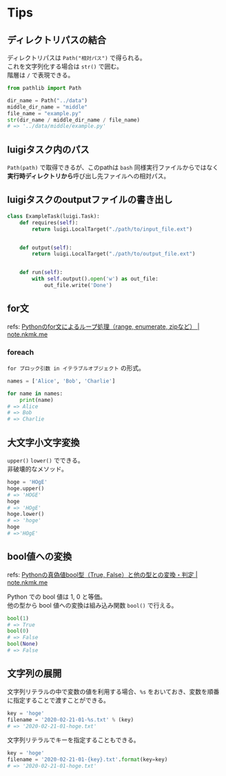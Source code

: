 # Tips

## ディレクトリパスの結合

ディレクトリパスは `Path("相対パス")` で得られる。  
これを文字列化する場合は `str()` で囲む。  
階層は `/` で表現できる。

```python
from pathlib import Path

dir_name = Path("../data")
middle_dir_name = "middle"
file_name = "example.py"
str(dir_name / middle_dir_name / file_name)
# => '../data/middle/example.py'
```

## luigiタスク内のパス

`Path(path)` で取得できるが、このpathは `bash` 同様実行ファイルからではなく**実行時ディレクトリから**呼び出し先ファイルへの相対パス。

## luigiタスクのoutputファイルの書き出し

```python
class ExampleTask(luigi.Task):
    def requires(self):
        return luigi.LocalTarget("./path/to/input_file.ext")


    def output(self):
        return luigi.LocalTarget("./path/to/output_file.ext")


    def run(self):
        with self.output().open('w') as out_file:
            out_file.write('Done')
```

## for文

refs: [Pythonのfor文によるループ処理（range, enumerate, zipなど） | note.nkmk.me](https://note.nkmk.me/python-for-usage/)

### foreach

`for ブロック引数 in イテラブルオブジェクト` の形式。

```python
names = ['Alice', 'Bob', 'Charlie']

for name in names:
    print(name)
# => Alice
# => Bob
# => Charlie
```

## 大文字小文字変換

`upper()` `lower()` でできる。  
非破壊的なメソッド。

```python
hoge = 'HOgE'
hoge.upper()
# => 'HOGE'
hoge
# => 'HOgE'
hoge.lower()
# => 'hoge'
hoge
# =>'HOgE'
```

## bool値への変換

refs: [Pythonの真偽値bool型（True, False）と他の型との変換・判定 | note.nkmk.me](https://note.nkmk.me/python-bool-true-false-usage/)

Python での bool 値は 1, 0 と等価。  
他の型から bool 値への変換は組み込み関数 `bool()` で行える。  

```python
bool(1)
# => True
bool(0)
# => False
bool(None)
# => False
```

## 文字列の展開

文字列リテラルの中で変数の値を利用する場合、`%s` をおいておき、変数を順番に指定することで渡すことができる。

```python
key = 'hoge'
filename = '2020-02-21-01-%s.txt' % (key)
# => '2020-02-21-01-hoge.txt'
```

文字列リテラルでキーを指定することもできる。

```python
key = 'hoge'
filename = '2020-02-21-01-{key}.txt'.format(key=key)
# => '2020-02-21-01-hoge.txt'
```

